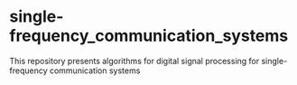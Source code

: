 # single-frequency_communication_systems
This repository presents algorithms for digital signal processing for single-frequency communication systems
